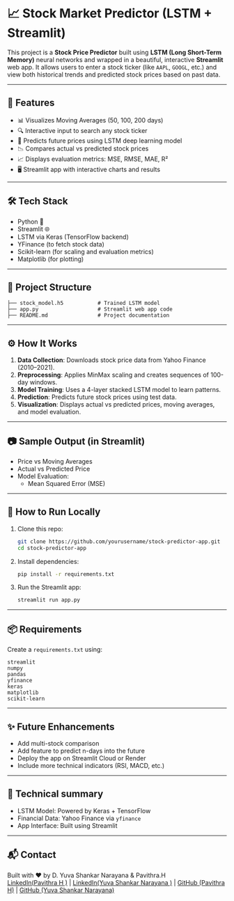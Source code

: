 
# 📈 Stock Market Predictor (LSTM + Streamlit)

This project is a **Stock Price Predictor** built using **LSTM (Long Short-Term Memory)** neural networks and wrapped in a beautiful, interactive **Streamlit** web app. It allows users to enter a stock ticker (like `AAPL`, `GOOGL`, etc.) and view both historical trends and predicted stock prices based on past data.

---

## 🚀 Features

- 📊 Visualizes Moving Averages (50, 100, 200 days)
- 🔍 Interactive input to search any stock ticker
- 🤖 Predicts future prices using LSTM deep learning model
- 📉 Compares actual vs predicted stock prices
- 📈 Displays evaluation metrics: MSE, RMSE, MAE, R²
- 🖥️ Streamlit app with interactive charts and results

---

## 🛠️ Tech Stack

- Python 🐍
- Streamlit 🌐
- LSTM via Keras (TensorFlow backend)
- YFinance (to fetch stock data)
- Scikit-learn (for scaling and evaluation metrics)
- Matplotlib (for plotting)

---

## 📂 Project Structure

```
├── stock_model.h5           # Trained LSTM model
├── app.py                   # Streamlit web app code
├── README.md                # Project documentation
```

---

## ⚙️ How It Works

1. **Data Collection**: Downloads stock price data from Yahoo Finance (2010–2021).
2. **Preprocessing**: Applies MinMax scaling and creates sequences of 100-day windows.
3. **Model Training**: Uses a 4-layer stacked LSTM model to learn patterns.
4. **Prediction**: Predicts future stock prices using test data.
5. **Visualization**: Displays actual vs predicted prices, moving averages, and model evaluation.

---

## 📷 Sample Output (in Streamlit)

- Price vs Moving Averages  
- Actual vs Predicted Price  
- Model Evaluation:
  - Mean Squared Error (MSE)
---

## 🚀 How to Run Locally

1. Clone this repo:
   ```bash
   git clone https://github.com/yourusername/stock-predictor-app.git
   cd stock-predictor-app
   ```

2. Install dependencies:
   ```bash
   pip install -r requirements.txt
   ```

3. Run the Streamlit app:
   ```bash
   streamlit run app.py
   ```

---

## 📦 Requirements

Create a `requirements.txt` using:

```
streamlit
numpy
pandas
yfinance
keras
matplotlib
scikit-learn
```

---

## ✨ Future Enhancements

- Add multi-stock comparison
- Add feature to predict n-days into the future
- Deploy the app on Streamlit Cloud or Render
- Include more technical indicators (RSI, MACD, etc.)

---

## 🙌 Technical summary 

- LSTM Model: Powered by Keras + TensorFlow
- Financial Data: Yahoo Finance via `yfinance`
- App Interface: Built using Streamlit

---

## 📬 Contact

Built with ❤️ by D. Yuva Shankar Narayana & Pavithra.H  
[LinkedIn(Pavithra H )](#https://www.linkedin.com/in/pavithra-h-048a8b321/) | [LinkedIn(Yuva Shankar Narayana )](https://www.linkedin.com/in/yuva-shankar-narayana-16b09a314) | [GitHub (Pavithra H)](#https://github.com/Pavithra-1685) | [GitHub (Yuva Shankar Narayana)](#https://github.com/Yuva-2211)
